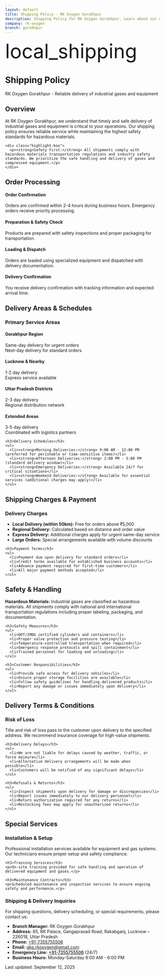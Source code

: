 ```yaml
---
layout: default
title: Shipping Policy - RK Oxygen Gorakhpur
description: Shipping Policy for RK Oxygen Gorakhpur. Learn about our delivery services, schedules, and terms for industrial gases and equipment.
company: rk-oxygen
branch: gorakhpur
---
```


<div class="mui-hero">
  <div class="mui-hero-content">
    <div class="mui-hero-icon">
      <span class="material-icons" style="font-size: 4rem;">local_shipping</span>
    </div>
    <h1 class="mui-hero-title">Shipping Policy</h1>
    <p class="mui-hero-subtitle">RK Oxygen Gorakhpur - Reliable delivery of industrial gases and equipment</p>
  </div>
</div>

<div class="content-section">
  <div class="mui-card">
    <h2>Overview</h2>
    <p>At RK Oxygen Gorakhpur, we understand that timely and safe delivery of industrial gases and equipment is critical to your operations. Our shipping policy ensures reliable service while maintaining the highest safety standards for hazardous materials.</p>

    <div class="highlight-box">
      <p><strong>Safety First:</strong> All shipments comply with hazardous materials transportation regulations and industry safety standards. We prioritize the safe handling and delivery of gases and compressed equipment.</p>
    </div>
  </div>

  <div class="mui-card">
    <h2>Order Processing</h2>
    <div class="timeline">
      <div class="timeline-item">
        <h4>Order Confirmation</h4>
        <p>Orders are confirmed within 2-4 hours during business hours. Emergency orders receive priority processing.</p>
      </div>
      <div class="timeline-item">
        <h4>Preparation & Safety Check</h4>
        <p>Products are prepared with safety inspections and proper packaging for transportation.</p>
      </div>
      <div class="timeline-item">
        <h4>Loading & Dispatch</h4>
        <p>Orders are loaded using specialized equipment and dispatched with delivery documentation.</p>
      </div>
      <div class="timeline-item">
        <h4>Delivery Confirmation</h4>
        <p>You receive delivery confirmation with tracking information and expected arrival time.</p>
      </div>
    </div>
  </div>

  <div class="mui-card">
    <h2>Delivery Areas & Schedules</h2>
    <h3>Primary Service Areas</h3>
    <div class="service-areas">
      <div class="area-item">
        <h4>Gorakhpur Region</h4>
        <p>Same-day delivery for urgent orders<br>Next-day delivery for standard orders</p>
      </div>
      <div class="area-item">
        <h4>Lucknow & Nearby</h4>
        <p>1-2 day delivery<br>Express service available</p>
      </div>
      <div class="area-item">
        <h4>Uttar Pradesh Districts</h4>
        <p>2-3 day delivery<br>Regional distribution network</p>
      </div>
      <div class="area-item">
        <h4>Extended Areas</h4>
        <p>3-5 day delivery<br>Coordinated with logistics partners</p>
      </div>
    </div>

    <h3>Delivery Schedules</h3>
    <ul>
      <li><strong>Morning Deliveries:</strong> 9:00 AM - 12:00 PM (preferred for perishable or time-sensitive items)</li>
      <li><strong>Afternoon Deliveries:</strong> 2:00 PM - 5:00 PM (standard delivery window)</li>
      <li><strong>Emergency Deliveries:</strong> Available 24/7 for critical situations</li>
      <li><strong>Weekend Deliveries:</strong> Available for essential services (additional charges may apply)</li>
    </ul>
  </div>

  <div class="mui-card">
    <h2>Shipping Charges & Payment</h2>
    <h3>Delivery Charges</h3>
    <ul>
      <li><strong>Local Delivery (within 50km):</strong> Free for orders above ₹5,000</li>
      <li><strong>Regional Delivery:</strong> Calculated based on distance and order value</li>
      <li><strong>Express Delivery:</strong> Additional charges apply for urgent same-day service</li>
      <li><strong>Large Orders:</strong> Special arrangements available with volume discounts</li>
    </ul>

    <h3>Payment Terms</h3>
    <ul>
      <li>Payment due upon delivery for standard orders</li>
      <li>Credit terms available for established business accounts</li>
      <li>Advance payment required for first-time customers</li>
      <li>All major payment methods accepted</li>
    </ul>
  </div>

  <div class="mui-card">
    <h2>Safety & Handling</h2>
    <div class="warning-box">
      <p><strong>Hazardous Materials:</strong> Industrial gases are classified as hazardous materials. All shipments comply with national and international transportation regulations including proper labeling, packaging, and documentation.</p>
    </div>

    <h3>Safety Measures</h3>
    <ul>
      <li>DOT/IMDG certified cylinders and containers</li>
      <li>Proper valve protection and pressure testing</li>
      <li>Temperature-controlled transportation when required</li>
      <li>Emergency response protocols and spill containment</li>
      <li>Trained personnel for loading and unloading</li>
    </ul>

    <h3>Customer Responsibilities</h3>
    <ul>
      <li>Provide safe access for delivery vehicles</li>
      <li>Ensure proper storage facilities are available</li>
      <li>Follow safety guidelines for handling delivered products</li>
      <li>Report any damage or issues immediately upon delivery</li>
    </ul>
  </div>

  <div class="mui-card">
    <h2>Delivery Terms & Conditions</h2>
    <h3>Risk of Loss</h3>
    <p>Title and risk of loss pass to the customer upon delivery to the specified address. We recommend insurance coverage for high-value shipments.</p>

    <h3>Delivery Delays</h3>
    <ul>
      <li>We are not liable for delays caused by weather, traffic, or force majeure</li>
      <li>Alternative delivery arrangements will be made when possible</li>
      <li>Customers will be notified of any significant delays</li>
    </ul>

    <h3>Refusals & Returns</h3>
    <ul>
      <li>Inspect shipments upon delivery for damage or discrepancies</li>
      <li>Report issues immediately to our delivery personnel</li>
      <li>Return authorization required for any returns</li>
      <li>Restocking fees may apply for unauthorized returns</li>
    </ul>
  </div>

  <div class="mui-card">
    <h2>Special Services</h2>
    <h3>Installation & Setup</h3>
    <p>Professional installation services available for equipment and gas systems. Our technicians ensure proper setup and safety compliance.</p>

    <h3>Training Services</h3>
    <p>On-site training provided for safe handling and operation of delivered equipment and gases.</p>

    <h3>Maintenance Contracts</h3>
    <p>Scheduled maintenance and inspection services to ensure ongoing safety and performance.</p>
  </div>

  <div class="contact-info">
    <h3>Shipping & Delivery Inquiries</h3>
    <p>For shipping questions, delivery scheduling, or special requirements, please contact us:</p>
    <ul>
      <li><strong>Branch Manager:</strong> RK Oxygen Gorakhpur</li>
      <li><strong>Address:</strong> 85, RK Palace, Gangaprasad Road, Rakabganj, Lucknow – 226018, Uttar Pradesh</li>
      <li><strong>Phone:</strong> <a href="tel:+917355755506" style="color: var(--accent-primary);">+91-7355755506</a></li>
      <li><strong>Email:</strong> <a href="mailto:gkp.rkoxygen@gmail.com" style="color: var(--accent-primary);">gkp.rkoxygen@gmail.com</a></li>
      <li><strong>Emergency Line:</strong> <a href="tel:+917355755506" style="color: var(--accent-danger); font-weight: 500;">+91-7355755506</a> (24/7)</li>
      <li><strong>Business Hours:</strong> Monday-Saturday 9:00 AM - 6:00 PM</li>
    </ul>
  </div>

  <div class="last-updated">
    Last updated: September 12, 2025
  </div>
</div>

<script>
  // Simple analytics tracking (sessionStorage only)
  window.RKAnalytics = {
    trackPageView: function(page) {
      const data = {
        page: page || location.pathname,
        timestamp: new Date().toISOString(),
        referrer: document.referrer ? new URL(document.referrer).hostname : 'direct'
      };
      console.log('Page View:', data);
      this.storeEvent('pageview', data);
    },
    storeEvent: function(type, data) {
      try {
        const events = JSON.parse(sessionStorage.getItem('rk_analytics') || '[]');
        events.push({type: type, data});
        if (events.length > 50) events.shift();
        sessionStorage.setItem('rk_analytics', JSON.stringify(events));
      } catch (e) {
        console.warn('Analytics storage failed:', e);
      }
    }
  };

  // Track page view
  RKAnalytics.trackPageView();
</script>
